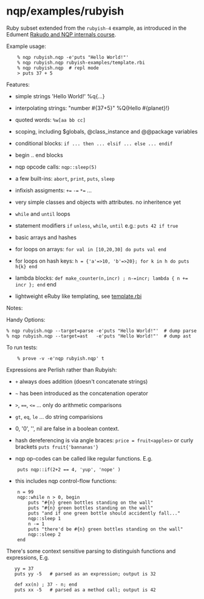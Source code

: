 nqp/examples/rubyish
====================

Ruby subset extended from the `rubyish-4` example, as introduced in the Edument
[Rakudo and NQP internals course](https://github.com/edumentab/rakudo-and-nqp-internals-course).

Example usage:
```
    % nqp rubyish.nqp -e'puts "Hello World!"'
    % nqp rubyish.nqp rubyish-examples/template.rbi
    % nqp rubyish.nqp  # repl mode
    > puts 37 + 5
```
Features:
- simple strings 'Hello World!' %q{...}
- interpolating strings: "number #{37+5}" %Q{Hello #{planet}!}
- quoted words: `%w[aa bb cc]` 
- scoping, including $globals, @class_instance and @@package variables
- conditional blocks: `if ... then ... elsif ... else ... endif`
- begin .. end blocks
- nqp opcode calls: `nqp::sleep(5)`
- a few built-ins: `abort`, `print`, `puts`, `sleep`
- infixish assigments: `+=` `-=` `*=` ...
- very simple classes and objects with attributes. no inheritence yet
- `while` and `until` loops
- statement modifiers `if` `unless`, `while`, `until` e.g.: `puts 42 if true`
- basic arrays and hashes
- for loops on arrays: `for val in [10,20,30] do puts val end`
- for loops on hash keys: `h = {'a'=>10, 'b'=>20}; for k in h do puts h{k} end`
- lambda blocks: `def make_counter(n,incr) ; n-=incr; lambda { n += incr }; end`
end

- lightweight eRuby like templating, see [template.rbi](rubyish-examples/template.rbi)

Notes:

Handy Options:

    % nqp rubyish.nqp --target=parse -e'puts "Hello World!"'  # dump parse
    % nqp rubyish.nqp --target=ast   -e'puts "Hello World!"'  # dump ast

To run tests:
```
    % prove -v -e'nqp rubyish.nqp' t
```

Expressions are Perlish rather than Rubyish:

- `+` always does addition (doesn't concatenate strings)
- `~` has been introduced as the concatenation operator
- `>`, `==`, `<=` ... only do arithmetic comparisons
- `gt`, `eq`, `le` ... do string comparisions
- 0, '0', '', nil  are false in a boolean context.
- hash dereferencing is via angle braces: `price = fruit<apples>` or
curly brackets `puts fruit{'bannanas'}`

- nqp op-codes can be called like regular functions. E.g.
```
    puts nqp::if(2+2 == 4, 'yup', 'nope' )
```
- this includes nqp control-flow functions:
```
    n = 99
    nqp::while n > 0, begin
        puts "#{n} green bottles standing on the wall"
        puts "#{n} green bottles standing on the wall"
        puts "and if one green bottle should accidently fall..."
        nqp::sleep 1
        n -= 1
        puts "there'd be #{n} green bottles standing on the wall"
        nqp::sleep 2
    end
```
There's some context sensitive parsing to distinguish functions and
expressions, E.g.
```
   yy = 37
   puts yy -5   # parsed as an expression; output is 32

   def xx(n) ; 37 - n; end
   puts xx -5   # parsed as a method call; output is 42
```

